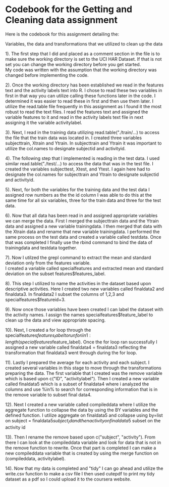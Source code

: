 Codebook  for the Getting and Cleaning data assignment
============

Here is the codebook for this assignment detailing the: 

Variables, the data and transformations that we utilized to clean up the data

1).  The first step that I did and placed as a comment section in the file is to make sure the working directory is set to
     the UCI HAR Dataset.  If that is not set you can change the working directory before you get started.  
     My code was written with the assumption that the working directory was changed before implementing the code. 
     
2).  Once the working directory has been established we read in the features text and the activity labels text into R. 
     I chose to read these two variables in first in that way you can utilize calling these functions later in the code.
     I determined it was easier to read these in first and then use them later.  I utilize the read.table file frequently
     in this assignment as I found it the most robust to read the text files.  I read the features text and assigned the
     variable features to it and read in the activity labels text file in next assigning it the variable activitylabel.
     
3).  Next, I read in the training data utilizing read.table("./train/...)  to access the file that the train data was
     located in.  I created three variables subjecttrain, Xtrain and Ytrain.  In subjecttrain and Ytrain it was important 
     to utilize the col.names to designate subjectid and activityid.

4).  The following step that I implemented is reading in the test data.  I used similar read.table("./test/...) to access
     the data that was in the test file.  I created the variables subjecttest, Xtest, and Ytest.  I again here had to 
     designate the col.names for subjecttrain and Ytrain to designate subjectid and activityid.
     
5).  Next, for both the variables for the training data and the test data I assigned row numbers as the the id column
     I was able to do this at the same time for all six variables, three for the train data and three for the test data.  
     
6).  Now that all data has been read in and assigned appropriate variables we can merge the data.  First I merged the 
     subjecttrain data and the Ytrain data and assigned a new variable trainingdata.  I then merged that data with the 
     Xtrain data and rename that new variable trainingdata.  I performed the same process on the test data and created
     a variable called testdata.  Once that was completed I finally use the rbind command to bind the data of
     trainingdata and testdata together.  

7).  Now I utilzed the grepl command to extract the mean and standard deviation only from the features variable.  
     I created a variable called specialfeatures and extracted mean and standard deviation on the subset 
     features$features_label.

8).  This step I utilized to name the activities in the dataset based upon descriptive activities.  Here I created
     two new variables called finaldata2 and finaldata3.  In finaldata2 I subset the columns of 1,2,3 and 
     specialfeatures$featureid+3.  
     
9).  Now once those variables have been created I can label the dataset with the activity names.  I assign the 
     names specialfeatures$feature_label to clean up the data and view appropriate spacing.  
     
10). Next, I created a for loop through the specialfeatures$features_label to run for i in 
     1:length(specialfeatures$feature_label).  Once the for loop ran successfully I assigned a new variable called
     finaldata4 = finaldata3 reflecting the transformation that finaldata3 went through during the for loop.  
     
11). Lastly I prepared the average for each activity and each subject.  I created several variables in this stage
     to move through the transformations preparing the data.  The first variable that I created was the remove variable
     which is based upon c("ID", "activitylabel").  Then I created a new variable called finaldata5 which is a 
     subset of finaldata4 where i analyzed the columns and use %in% to search for corresponding information that
     is in the remove variable to subset final data4.  
     
12). Next I created a new variable called compileddata where I utilize the aggregate function to collapse the data
     by using the BY variables and the defined function.  I utilize aggregate on finaldata5 and collapse using by=list on
     subject = finaldata5$subject_id and then activity on finaldata$5 subset on the activity id
     
13).  Then I rename the remove based upon c("subject", "activity").  From there I can look at the compileddata variable
      and look for data that is not in the remove function to rewrite.  Once that part is completed I can make a new
      compileddata variable that is created by using the merge function on (compileddata, activitylabel).  
      
14).  Now that my data is completed and "tidy" I can go ahead and utilize the write.csv function to make a csv file 
      I then used cutepdf to print my tidy dataset as a pdf so I could upload it to the coursera website.  
    
